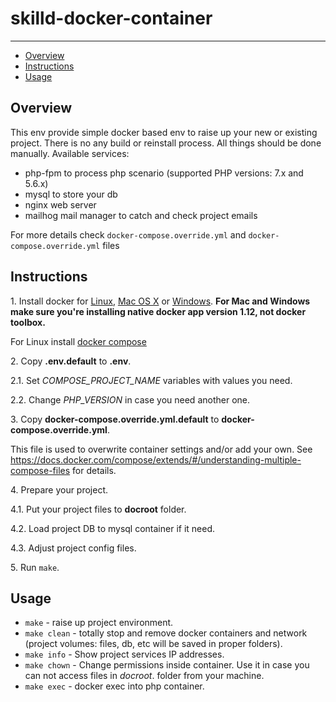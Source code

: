 # skilld-docker-container

---

* [Overview](#overview)
* [Instructions](#instructions)
* [Usage](#usage)

## Overview

This env provide simple docker based env to raise up your new or existing project.
There is no any build or reinstall process. All things should be done manually.
Available services:
* php-fpm to process php scenario (supported PHP versions: 7.x and 5.6.x)
* mysql to store your db
* nginx web server
* mailhog mail manager to catch and check project emails

For more details check `docker-compose.override.yml` and `docker-compose.override.yml` files


## Instructions

1\. Install docker for <a href="https://docs.docker.com/engine/installation/" target="_blank">Linux</a>, <a href="https://docs.docker.com/engine/installation/mac" target="_blank">Mac OS X</a> or <a href="https://docs.docker.com/engine/installation/windows" target="_blank">Windows</a>. __For Mac and Windows make sure you're installing native docker app version 1.12, not docker toolbox.__

For Linux install <a href="https://docs.docker.com/compose/install/" target="_blank">docker compose</a>

2\. Copy __\.env\.default__ to __\.env__.

  2\.1\. Set _COMPOSE_PROJECT_NAME_ variables with values you need.

  2\.2\. Change _PHP_VERSION_ in case you need another one.

3\. Copy __docker-compose\.override\.yml\.default__ to __docker-compose\.override\.yml__.

  This file is used to overwrite container settings and/or add your own. See https://docs.docker.com/compose/extends/#/understanding-multiple-compose-files for details.

4\. Prepare your project.

  4\.1\. Put your project files to __docroot__ folder.

  4\.2\. Load project DB to mysql container if it need.

  4\.3\. Adjust project config files.

5\. Run `make`.

## Usage

* `make` - raise up project environment.
* `make clean` - totally stop and remove docker containers and network (project volumes: files, db, etc will be saved in proper folders).
* `make info` - Show project services IP addresses.
* `make chown` - Change permissions inside container. Use it in case you can not access files in _docroot_. folder from your machine.
* `make exec` - docker exec into php container.
